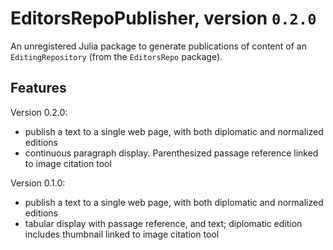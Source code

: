 # EditorsRepoPublisher, version `0.2.0`

An unregistered Julia package to generate publications of content of an `EditingRepository` (from the `EditorsRepo` package).

## Features


Version 0.2.0:

- publish a text to a single web page, with both diplomatic and normalized editions
- continuous paragraph display. Parenthesized passage reference linked to image citation tool

Version 0.1.0: 

- publish a text to a single web page, with both diplomatic and normalized editions
- tabular display with passage reference, and text; diplomatic edition includes thumbnail linked to image citation tool